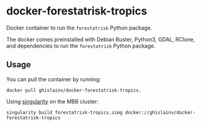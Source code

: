 # docker-forestatrisk-tropics

Docker container to run the `forestatrisk` Python package.

The docker comes preinstalled with Debian Buster, Python3, GDAL, RClone, and dependencies to run the
`forestatrisk` Python package.

## Usage

You can pull the container by running: 

```shell
docker pull ghislainv/docker-forestatrisk-tropics.
```

Using [singularity](https://sylabs.io/guides/2.6/user-guide/build_a_container.html#downloading-a-existing-container-from-docker-hub) on the MBB cluster:

```shell
singularity build forestatrisk-tropics.simg docker://ghislainv/docker-forestatrisk-tropics
```
